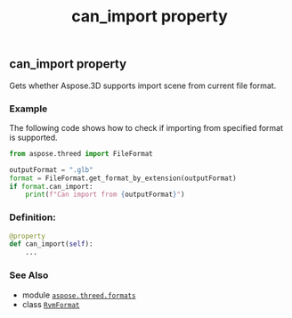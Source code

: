 ﻿---
title: can_import property
second_title: Aspose.3D for Python via .NET API References
description: 
type: docs
weight: 590
url: /python-net/aspose.threed.formats/rvmformat/can_import/
is_root: false
---

## can_import property


Gets whether Aspose.3D supports import scene from current file format.

### Example 


The following code shows how to check if importing from specified format is supported.

```python
from aspose.threed import FileFormat

outputFormat = ".glb"
format = FileFormat.get_format_by_extension(outputFormat)
if format.can_import:
    print(f"Can import from {outputFormat}")

```
### Definition:
```python
@property
def can_import(self):
    ...
```

### See Also
* module [`aspose.threed.formats`](../../)
* class [`RvmFormat`](/3d/python-net/aspose.threed.formats/rvmformat)
